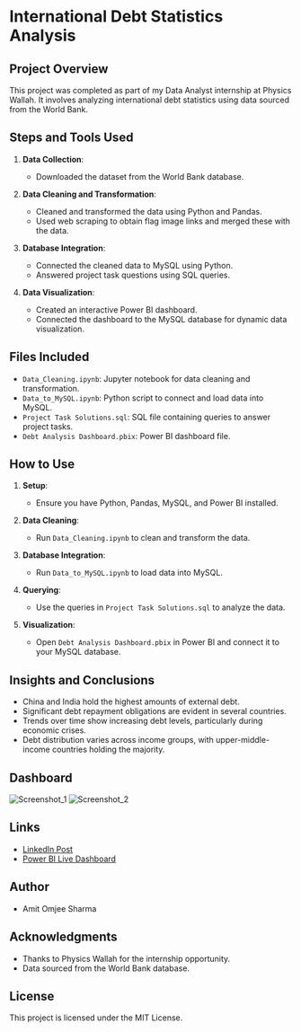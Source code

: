 # International Debt Statistics Analysis

## Project Overview
This project was completed as part of my Data Analyst internship at Physics Wallah. It involves analyzing international debt statistics using data sourced from the World Bank.

## Steps and Tools Used
1. **Data Collection**:
   - Downloaded the dataset from the World Bank database.

2. **Data Cleaning and Transformation**:
   - Cleaned and transformed the data using Python and Pandas.
   - Used web scraping to obtain flag image links and merged these with the data.

3. **Database Integration**:
   - Connected the cleaned data to MySQL using Python.
   - Answered project task questions using SQL queries.

4. **Data Visualization**:
   - Created an interactive Power BI dashboard.
   - Connected the dashboard to the MySQL database for dynamic data visualization.

## Files Included
- `Data_Cleaning.ipynb`: Jupyter notebook for data cleaning and transformation.
- `Data_to_MySQL.ipynb`: Python script to connect and load data into MySQL.
- `Project Task Solutions.sql`: SQL file containing queries to answer project tasks.
- `Debt Analysis Dashboard.pbix`: Power BI dashboard file.

## How to Use
1. **Setup**:
   - Ensure you have Python, Pandas, MySQL, and Power BI installed.

2. **Data Cleaning**:
   - Run `Data_Cleaning.ipynb` to clean and transform the data.

3. **Database Integration**:
   - Run `Data_to_MySQL.ipynb` to load data into MySQL.

4. **Querying**:
   - Use the queries in `Project Task Solutions.sql` to analyze the data.

5. **Visualization**:
   - Open `Debt Analysis Dashboard.pbix` in Power BI and connect it to your MySQL database.

## Insights and Conclusions
- China and India hold the highest amounts of external debt.
- Significant debt repayment obligations are evident in several countries.
- Trends over time show increasing debt levels, particularly during economic crises.
- Debt distribution varies across income groups, with upper-middle-income countries holding the majority.

## Dashboard
![Screenshot_1](https://github.com/user-attachments/assets/9a72e3c8-4c66-4cc4-b5ab-fd4a2232ab52)
![Screenshot_2](https://github.com/user-attachments/assets/d58a5706-9467-4477-b947-eb5d989a634e)

## Links
- [LinkedIn Post](https://www.linkedin.com/posts/amit-omjee-sharma_dataanalytics-python-sql-activity-7225427030039814145-pVvq?utm_source=share&utm_medium=member_desktop)
- [Power BI Live Dashboard](https://app.powerbi.com/view?r=eyJrIjoiMTFjZjZkNDQtZGM0Yi00N2U1LWJlNmEtNjVhOGJkZGNiMTcyIiwidCI6ImRmODY3OWNkLWE4MGUtNDVkOC05OWFjLWM4M2VkN2ZmOTVhMCJ9)


## Author
- Amit Omjee Sharma

## Acknowledgments
- Thanks to Physics Wallah for the internship opportunity.
- Data sourced from the World Bank database.

## License
This project is licensed under the MIT License.
